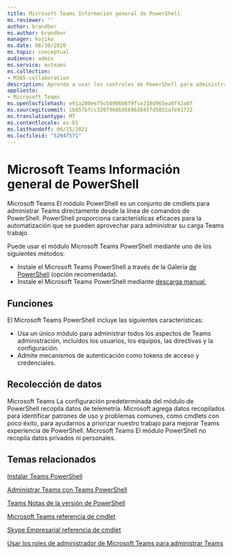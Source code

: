```yaml
---
title: Microsoft Teams Información general de PowerShell
ms.reviewer: ''
author: brandber
ms.author: brandber
manager: kojiko
ms.date: 06/30/2020
ms.topic: conceptual
audience: admin
ms.service: msteams
ms.collection:
- M365-collaboration
description: Aprenda a usar los controles de PowerShell para administrar Microsoft Teams.
appliesto:
- Microsoft Teams
ms.openlocfilehash: e91a200ee79cb8906b6f9fce210d965ea0f42a8f
ms.sourcegitcommit: 1b057bfcc3207960b956962845fd5051afe91722
ms.translationtype: MT
ms.contentlocale: es-ES
ms.lasthandoff: 06/15/2021
ms.locfileid: "52947571"
---
```

# <a name="microsoft-teams-powershell-overview"></a>Microsoft Teams Información general de PowerShell

Microsoft Teams El módulo PowerShell es un conjunto de cmdlets para administrar Teams directamente desde la línea de comandos de PowerShell. PowerShell proporciona características eficaces para la automatización que se pueden aprovechar para administrar su carga Teams trabajo.  

Puede usar el módulo Microsoft Teams PowerShell mediante uno de los siguientes métodos: 

- Instale el Microsoft Teams PowerShell a través de la Galería [de PowerShell](https://www.powershellgallery.com/packages/MicrosoftTeams) (opción recomendada). 
- Instale el Microsoft Teams PowerShell mediante [descarga manual.](https://www.powershellgallery.com/packages/MicrosoftTeams) 


## <a name="features"></a>Funciones 

El Microsoft Teams PowerShell incluye las siguientes características: 

- Usa un único módulo para administrar todos los aspectos de Teams administración, incluidos los usuarios, los equipos, las directivas y la configuración.  
- Admite mecanismos de autenticación como tokens de acceso y credenciales. 

##  <a name="data-collection"></a>Recolección de datos 

Microsoft Teams La configuración predeterminada del módulo de PowerShell recopila datos de telemetría. Microsoft agrega datos recopilados para identificar patrones de uso y problemas comunes, como cmdlets con poco éxito, para ayudarnos a priorizar nuestro trabajo para mejorar Teams experiencia de PowerShell. Microsoft Teams El módulo PowerShell no recopila datos privados ni personales.  

## <a name="related-topics"></a>Temas relacionados

[Instalar Teams PowerShell](teams-powershell-install.md)

[Administrar Teams con Teams PowerShell](teams-powershell-managing-teams.md)

[Teams Notas de la versión de PowerShell](teams-powershell-release-notes.md)

[Microsoft Teams referencia de cmdlet](/powershell/teams/?view=teams-ps)

[Skype Empresarial referencia de cmdlet](/powershell/skype/intro?view=skype-ps)

[Usar los roles de administrador de Microsoft Teams para administrar Teams](using-admin-roles.md)
